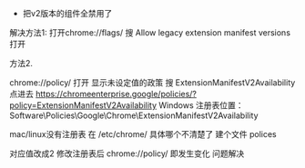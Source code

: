 - 把v2版本的组件全禁用了

解决方法1:
打开chrome://flags/
搜
 Allow legacy extension manifest versions
打开

方法2.

chrome://policy/
打开
显示未设定值的政策
搜
ExtensionManifestV2Availability
点进去
https://chromeenterprise.google/policies/?policy=ExtensionManifestV2Availability
Windows 注册表位置：
Software\Policies\Google\Chrome\ExtensionManifestV2Availability

mac/linux没有注册表
在 /etc/chrome/ 具体哪个不清楚了 建个文件  polices

对应值改成2
修改注册表后 chrome://policy/ 即发生变化 问题解决